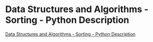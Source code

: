 # Data Structures and Algorithms - Sorting - Python Description
[Data Structures and Algorithms - Sorting - Python Description](https://aiwithcloud.com/2022/09/15/data_structures_and_algorithms___sorting___python_description/)